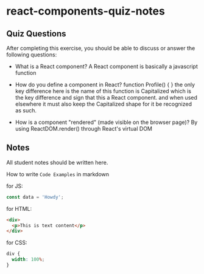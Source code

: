 # react-components-quiz-notes

## Quiz Questions

After completing this exercise, you should be able to discuss or answer the following questions:

- What is a React component?
  A React component is basically a javascript function

- How do you define a component in React?
  function Profile() { }
  the only key difference here is the name of this function is Capitalized which is the key difference and sign that this a React component. and when used elsewhere it must also keep the Capitalized shape for it be recognized as such.

- How is a component "rendered" (made visible on the browser page)?
  By using ReactDOM.render() through React's virtual DOM

## Notes

All student notes should be written here.

How to write `Code Examples` in markdown

for JS:

```javascript
const data = 'Howdy';
```

for HTML:

```html
<div>
  <p>This is text content</p>
</div>
```

for CSS:

```css
div {
  width: 100%;
}
```
